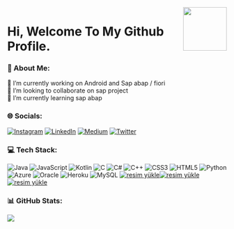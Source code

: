 <img src="https://user-images.githubusercontent.com/5713670/87202985-820dcb80-c2b6-11ea-9f56-7ec461c497c3.gif" align="right" width="100" height="100"> 



# Hi, Welcome To My Github Profile. 



### 💫 About Me:
🔭  I’m currently working on Android and Sap abap / fiori<br>👯  I’m looking to collaborate on sap project<br>🌱  I’m currently learning sap abap


### 🌐 Socials:
[![Instagram](https://img.shields.io/badge/Instagram-%23E4405F.svg?logo=Instagram&logoColor=white)](https://instagram.com/ylmaz.mt) [![LinkedIn](https://img.shields.io/badge/LinkedIn-%230077B5.svg?logo=linkedin&logoColor=white)](https://linkedin.com/in/muhammet-yilmaz) [![Medium](https://img.shields.io/badge/Medium-12100E?logo=medium&logoColor=white)](https://medium.com/@@mtyilmaz) [![Twitter](https://img.shields.io/badge/Twitter-%231DA1F2.svg?logo=Twitter&logoColor=white)](https://twitter.com/yilmazmt_) 

### 💻 Tech Stack:
![Java](https://img.shields.io/badge/java-%23ED8B00.svg?style=for-the-badge&logo=java&logoColor=white) ![JavaScript](https://img.shields.io/badge/javascript-%23323330.svg?style=for-the-badge&logo=javascript&logoColor=%23F7DF1E) ![Kotlin](https://img.shields.io/badge/kotlin-%230095D5.svg?style=for-the-badge&logo=kotlin&logoColor=white) ![C](https://img.shields.io/badge/c-%2300599C.svg?style=for-the-badge&logo=c&logoColor=white) ![C#](https://img.shields.io/badge/c%23-%23239120.svg?style=for-the-badge&logo=c-sharp&logoColor=white) ![C++](https://img.shields.io/badge/c++-%2300599C.svg?style=for-the-badge&logo=c%2B%2B&logoColor=white) ![CSS3](https://img.shields.io/badge/css3-%231572B6.svg?style=for-the-badge&logo=css3&logoColor=white) ![HTML5](https://img.shields.io/badge/html5-%23E34F26.svg?style=for-the-badge&logo=html5&logoColor=white) ![Python](https://img.shields.io/badge/python-3670A0?style=for-the-badge&logo=python&logoColor=ffdd54) ![Azure](https://img.shields.io/badge/azure-%230072C6.svg?style=for-the-badge&logo=azure-devops&logoColor=white) ![Oracle](https://img.shields.io/badge/Oracle-F80000?style=for-the-badge&logo=oracle&logoColor=white) ![Heroku](https://img.shields.io/badge/heroku-%23430098.svg?style=for-the-badge&logo=heroku&logoColor=white) ![MySQL](https://img.shields.io/badge/mysql-%2300f.svg?style=for-the-badge&logo=mysql&logoColor=white) <a href="https://resmim.net/">  <img src="https://resmim.net/cdn/2023/02/17/pHOMC.jpg" alt="resim yükle" border="0" /></a><a href="https://resmim.net/"><img src="https://resmim.net/cdn/2023/02/17/pHVt1.jpg" alt="resim yükle" border="0" /></a>  <a href="https://resmim.net/"><img src="https://resmim.net/cdn/2023/02/17/pHhCL.jpg" alt="resim yükle" border="0" /></a>
### 📊 GitHub Stats:

![](https://github-readme-stats.vercel.app/api/top-langs/?username=muhammett&theme=tokyonight&hide_border=false&include_all_commits=true&count_private=true&layout=compact)






